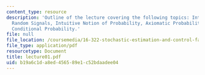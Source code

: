 ```yaml
---
content_type: resource
description: 'Outline of the lecture covering the following topics: Introduction to
  Random Signals, Intuitive Notion of Probability, Axiomatic Probability, Joint and
  Conditional Probability.'
file: null
file_location: /coursemedia/16-322-stochastic-estimation-and-control-fall-2004/b19a6c1da8ed456589e1c52bdaadee04_lecture01.pdf
file_type: application/pdf
resourcetype: Document
title: lecture01.pdf
uid: b19a6c1d-a8ed-4565-89e1-c52bdaadee04
---
```

